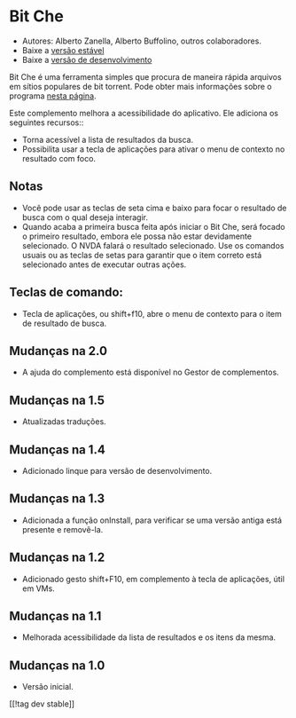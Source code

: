 # Bit Che #
*   Autores: Alberto Zanella, Alberto Buffolino, outros colaboradores.
*   Baixe a [versão estável][1]
*   Baixe a [versão de desenvolvimento][3]

Bit Che é uma ferramenta simples que procura de maneira rápida arquivos em
sítios populares de bit torrent.  Pode obter mais informações sobre o
programa [nesta página][2].

Este complemento melhora a acessibilidade do aplicativo. Ele adiciona os
seguintes recursos::

*   Torna acessível a lista de resultados da busca.
*   Possibilita usar a tecla de aplicações para ativar o menu de contexto no
    resultado com foco.


## Notas ##
*   Você pode usar as teclas de seta cima e baixo para focar o resultado de
    busca com o qual deseja interagir.
*   Quando acaba a primeira busca feita após iniciar o Bit Che, será focado
    o primeiro resultado, embora ele possa não estar devidamente
    selecionado. O NVDA falará o resultado selecionado. Use os comandos
    usuais ou as teclas de setas para garantir que o item correto está
    selecionado antes de executar outras ações.


## Teclas de comando: ##
*   Tecla de aplicações, ou shift+f10, abre o menu de contexto para o item
    de resultado de busca.


## Mudanças na 2.0 ##
*   A ajuda do complemento está disponível no Gestor de complementos.

## Mudanças na 1.5 ##
*   Atualizadas traduções.

## Mudanças na 1.4 ##
*   Adicionado linque para versão de desenvolvimento.

## Mudanças na 1.3 ##
*   Adicionada a função  onInstall, para verificar se uma versão antiga está
    presente e removê-la.

## Mudanças na 1.2 ##
*   Adicionado gesto shift+F10, em complemento à tecla de aplicações, útil
    em VMs.

## Mudanças na 1.1 ##
*   Melhorada acessibilidade da lista de resultados e os itens da mesma.

## Mudanças na 1.0 ##
*   Versão inicial.

[[!tag dev stable]]

[1]: http://addons.nvda-project.org/files/get.php?file=bc

[2]: http://www.convivea.com

[3]: http://addons.nvda-project.org/files/get.php?file=bc-dev
